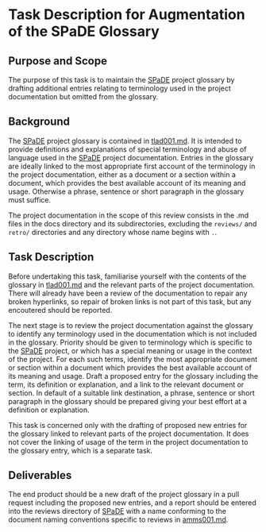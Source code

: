# Task Description for Augmentation of the SPaDE Glossary

## Purpose and Scope

The purpose of this task is to maintain the [SPaDE](../tlad001.md#spade) project glossary by drafting additional entries relating to terminology used in the project documentation but omitted from the glossary.

## Background

The [SPaDE](../tlad001.md#spade) project glossary is contained in [tlad001.md](../tlad001.md).
It is intended to provide definitions and explanations of special terminology and abuse of language used in the [SPaDE](../tlad001.md#spade) project documentation.
Entries in the glossary are ideally linked to the most appropriate first account of the terminology in the project documentation, either as a document or a section within a document, which provides the best available account of its meaning and usage.
Otherwise a phrase, sentence or short paragraph in the glossary must suffice.

The project documentation in the scope of this review consists in the .md files in the docs directory and its subdirectories, excluding the `reviews/` and `retro/` directories and any directory whose name begins with `.`.

## Task Description

Before undertaking this task, familiarise yourself with the contents of the glossary in [tlad001.md](../tlad001.md) and the relevant parts of the project documentation.
There will already have been a review of the documentation to repair any broken hyperlinks, so repair of broken links is not part of this task, but any encoutered should be reported.

The next stage is to review the project documentation against the glossary to identify any terminology used in the documentation which is not included in the glossary.
Priority should be given to terminology which is specific to the [SPaDE](../tlad001.md#spade) project, or which has a special meaning or usage in the context of the project.
For each such terms, identify the most appropriate document or section within a document which provides the best available account of its meaning and usage.
Draft a proposed entry for the glossary including the term, its definition or explanation, and a link to the relevant document or section.
In default of a suitable link destination, a phrase, sentence or short paragraph in the glossary should be prepared giving your best effort at a definition or explanation.

This task is concerned only with the drafting of proposed new entries for the glossary linked to relevant parts of the project documentation.
It does not cover the linking of usage of the term in the project documentation to the glossary entry, which is a separate task.

## Deliverables

The end product should be a new draft of the project glossary in a pull request including the proposed new entries, and a report should be entered into the reviews directory of [SPaDE](../tlad001.md#spade) with a name conforming to the document naming conventions specific to reviews in [amms001.md](amms001.md).
